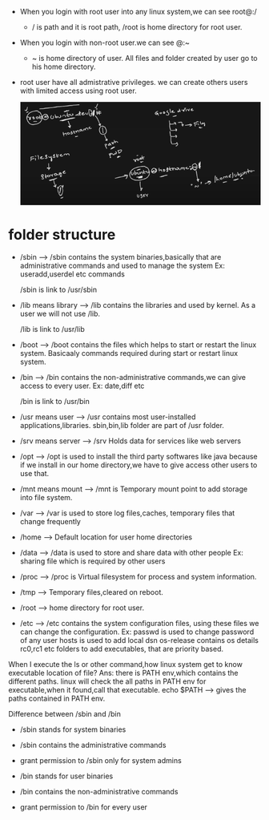 

* When you login with root user into any linux system,we can see root@<hostname>:/

  * / is path and it is root path, /root is home directory for root user.

* When you login with non-root user.we can see <user>@<hostname>:~ 
   * ~ is home directory of user. All files and folder created by user go to his home directory. 

* root user have all admistrative privileges. we can create others users with limited access using root 
  user.

  ![user_details](../images/user_details.png)


# folder structure

* /sbin --> /sbin contains the system binaries,basically that are administrative commands and 
  used to manage the system
  Ex: useradd,userdel etc commands

  /sbin is link to /usr/sbin
  
* /lib  means library --> /lib contains the libraries and used by kernel. As a user we will not use /lib.
 
   /lib is link to /usr/lib

* /boot --> /boot contains the files which helps to start or restart the linux system.
   Basicaaly commands required during start or restart linux system.

* /bin --> /bin contains the non-administrative commands,we can give access to every user.
   Ex: date,diff etc

   /bin is link to /usr/bin

* /usr means user -->  /usr contains most user-installed applications,libraries. 
  sbin,bin,lib folder are part of /usr folder.
  
* /srv  means server --> /srv Holds data for services like web servers

* /opt --> /opt is used to install the third party softwares like java
            because if we install in our home directory,we have to give access other users to use that.
            
* /mnt means mount --> /mnt is Temporary mount point to add storage into file system.

* /var --> /var is used to store log files,caches, temporary files that change frequently

* /home --> Default location for user home directories

* /data --> /data is used to store and share data with other people
            Ex: sharing file which is required by other users
  
* /proc --> /proc is Virtual filesystem for process and system information.

* /tmp --> Temporary files,cleared on reboot.

* /root --> home directory for root user.

* /etc  --> /etc contains the system configuration files, using these files we can change the configuration.
            Ex: passwd is used to change password of any user
                hosts is used to add local dsn
                os-release contains os details
                rc0,rc1 etc folders to add executables, that are priority based.


When I execute the ls or other command,how linux system get to know executable location of 
file?
Ans: there is PATH env,which contains the different paths.
     linux will check the all paths in PATH env for executable,when it found,call that executable.
      echo $PATH --> gives the paths contained in PATH env.


Difference between /sbin and /bin

* /sbin stands for system binaries
* /sbin contains the administrative commands
* grant permission to /sbin only for system admins 

* /bin stands for user binaries
* /bin contains the non-administrative commands
* grant permission to /bin for every user 

